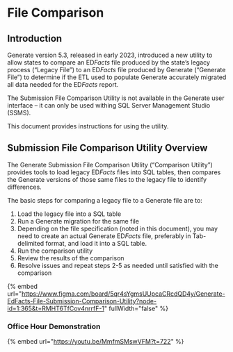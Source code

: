 # File Comparison

## Introduction

Generate version 5.3, released in early 2023, introduced a new utility to allow states to compare an E&#x44;_&#x46;acts_ file produced by the state’s legacy process (“Legacy File”) to an E&#x44;_&#x46;acts_ file produced by Generate (“Generate File”) to determine if the ETL used to populate Generate accurately migrated all data needed for the E&#x44;_&#x46;acts_ report.

The Submission File Comparison Utility is not available in the Generate user interface – it can only be used withing SQL Server Management Studio (SSMS).

This document provides instructions for using the utility.

## Submission File Comparison Utility Overview

The Generate Submission File Comparison Utility (“Comparison Utility”) provides tools to load legacy E&#x44;_&#x46;acts_ files into SQL tables, then compares the Generate versions of those same files to the legacy file to identify differences.

The basic steps for comparing a legacy file to a Generate file are to:

1. Load the legacy file into a SQL table
2. Run a Generate migration for the same file
3. Depending on the file specification (noted in this document), you may need to create an actual Generate E&#x44;_&#x46;acts_ file, preferably in Tab-delimited format, and load it into a SQL table.
4. Run the comparison utility
5. Review the results of the comparison
6. Resolve issues and repeat steps 2-5 as needed until satisfied with the comparison

{% embed url="https://www.figma.com/board/5qr4sYgmsUUpcaCRcdQD4y/Generate-EdFacts-File-Submission-Comparison-Utility?node-id=1:365&t=RMHT6TfCov4nrrfF-1" fullWidth="false" %}

### Office Hour Demonstration

{% embed url="https://youtu.be/MmfmSMswVFM?t=722" %}
